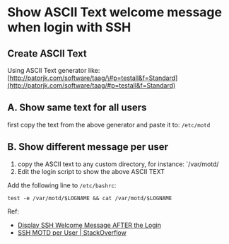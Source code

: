 # Show ASCII Text welcome message when login with SSH

## Create ASCII Text

Using ASCII Text generator like: [http://patorjk.com/software/taag/\#p=testall&f=Standard](http://patorjk.com/software/taag/#p=testall&f=Standard)

## A. Show same text for all users

first copy the text from the above generator and paste it to: `/etc/motd`

## B. Show different message per user

1. copy the ASCII text to any custom directory, for instance: \`/var/motd/
2. Edit the login script to show the above ASCII TEXT

Add the following line to `/etc/bashrc`:

```text
test -e /var/motd/$LOGNAME && cat /var/motd/$LOGNAME
```

Ref:

* [Display SSH Welcome Message AFTER the Login](http://www.shellhacks.com/en/HowTo-Set-a-Warning-Message-Banner-in-SSH)
* [SSH MOTD per User \| StackOverflow](http://stackoverflow.com/a/14211329/3869284)

